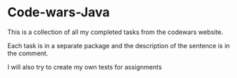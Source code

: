 # Code-wars-Java

This is a collection of all my completed tasks from the codewars website.

Each task is in a separate package and the description of the sentence is in the comment.

I will also try to create my own tests for assignments
